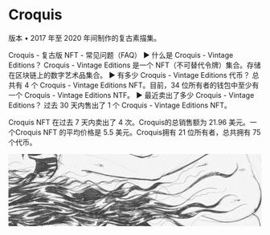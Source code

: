 # Croquis

版本 • 2017 年至 2020 年间制作的复古素描集。

Croquis - 复古版 NFT - 常见问题（FAQ）
▶ 什么是 Croquis - Vintage Editions？
Croquis - Vintage Editions 是一个 NFT（不可替代令牌）集合。存储在区块链上的数字艺术品集合。
▶ 有多少 Croquis - Vintage Editions 代币？
总共有 4 个 Croquis - Vintage Editions NFT。目前，34 位所有者的钱包中至少有一个 Croquis - Vintage Editions NTF。
▶ 最近卖出了多少 Croquis - Vintage Editions？
过去 30 天内售出了 1 个 Croquis - Vintage Editions NFT。

Croquis NFT 在过去 7 天内卖出了 4 次。Croquis的总销售额为 21.96 美元。一个Croquis NFT 的平均价格是 5.5 美元。Croquis拥有 21 位所有者，总共拥有 75 个代币。

![NFT](微信截图_20220825192720.png)


